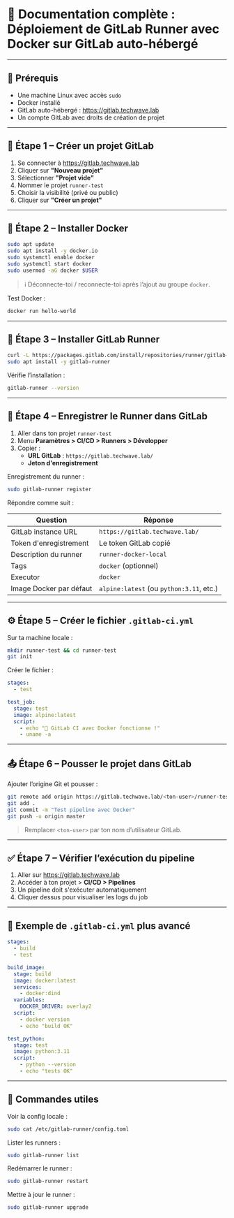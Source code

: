 # 📘 Documentation complète : Déploiement de GitLab Runner avec Docker sur GitLab auto-hébergé

---

## 🧱 Prérequis

- Une machine Linux avec accès `sudo`
- Docker installé
- GitLab auto-hébergé : https://gitlab.techwave.lab
- Un compte GitLab avec droits de création de projet

---

## 🧪 Étape 1 – Créer un projet GitLab

1. Se connecter à https://gitlab.techwave.lab
2. Cliquer sur **"Nouveau projet"**
3. Sélectionner **"Projet vide"**
4. Nommer le projet `runner-test`
5. Choisir la visibilité (privé ou public)
6. Cliquer sur **"Créer un projet"**

---

## 🐳 Étape 2 – Installer Docker

```bash
sudo apt update
sudo apt install -y docker.io
sudo systemctl enable docker
sudo systemctl start docker
sudo usermod -aG docker $USER
```

> ℹ️ Déconnecte-toi / reconnecte-toi après l’ajout au groupe `docker`.

Test Docker :
```bash
docker run hello-world
```

---

## 🏃 Étape 3 – Installer GitLab Runner

```bash
curl -L https://packages.gitlab.com/install/repositories/runner/gitlab-runner/script.deb.sh | sudo bash
sudo apt install -y gitlab-runner
```

Vérifie l’installation :
```bash
gitlab-runner --version
```

---

## 🔗 Étape 4 – Enregistrer le Runner dans GitLab

1. Aller dans ton projet `runner-test`
2. Menu **Paramètres > CI/CD > Runners > Développer**
3. Copier :
   - **URL GitLab** : `https://gitlab.techwave.lab/`
   - **Jeton d'enregistrement**

Enregistrement du runner :
```bash
sudo gitlab-runner register
```

Répondre comme suit :

| Question                             | Réponse                                        |
|--------------------------------------|------------------------------------------------|
| GitLab instance URL                  | `https://gitlab.techwave.lab/`                |
| Token d'enregistrement               | Le token GitLab copié                         |
| Description du runner                | `runner-docker-local`                         |
| Tags                                 | `docker` (optionnel)                          |
| Executor                             | `docker`                                      |
| Image Docker par défaut              | `alpine:latest` (ou `python:3.11`, etc.)      |

---

## ⚙️ Étape 5 – Créer le fichier `.gitlab-ci.yml`

Sur ta machine locale :

```bash
mkdir runner-test && cd runner-test
git init
```

Créer le fichier :
```yaml
stages:
  - test

test_job:
  stage: test
  image: alpine:latest
  script:
    - echo "🎉 GitLab CI avec Docker fonctionne !"
    - uname -a
```

---

## 📤 Étape 6 – Pousser le projet dans GitLab

Ajouter l’origine Git et pousser :

```bash
git remote add origin https://gitlab.techwave.lab/<ton-user>/runner-test.git
git add .
git commit -m "Test pipeline avec Docker"
git push -u origin master
```

> Remplacer `<ton-user>` par ton nom d’utilisateur GitLab.

---

## ✅ Étape 7 – Vérifier l’exécution du pipeline

1. Aller sur https://gitlab.techwave.lab
2. Accéder à ton projet > **CI/CD > Pipelines**
3. Un pipeline doit s'exécuter automatiquement
4. Cliquer dessus pour visualiser les logs du job

---

## 🧩 Exemple de `.gitlab-ci.yml` plus avancé

```yaml
stages:
  - build
  - test

build_image:
  stage: build
  image: docker:latest
  services:
    - docker:dind
  variables:
    DOCKER_DRIVER: overlay2
  script:
    - docker version
    - echo "build OK"

test_python:
  stage: test
  image: python:3.11
  script:
    - python --version
    - echo "tests OK"
```

---

## 📌 Commandes utiles

Voir la config locale :
```bash
sudo cat /etc/gitlab-runner/config.toml
```

Lister les runners :
```bash
sudo gitlab-runner list
```

Redémarrer le runner :
```bash
sudo gitlab-runner restart
```

Mettre à jour le runner :
```bash
sudo gitlab-runner upgrade
```


